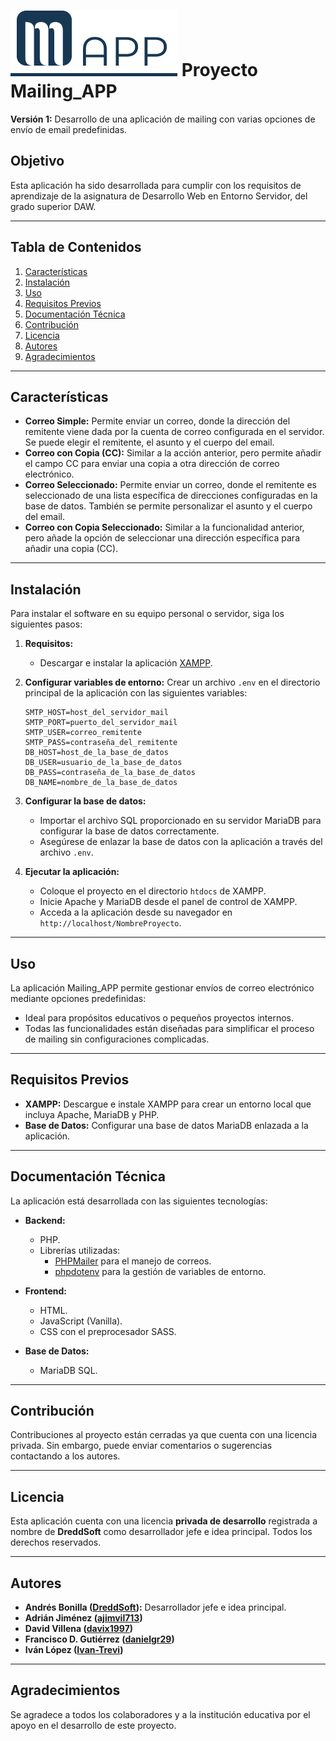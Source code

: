 # <img src="assets/logo_mailing_app.png" /> Proyecto Mailing_APP

**Versión 1:** Desarrollo de una aplicación de mailing con varias opciones de envío de email predefinidas.

## Objetivo
Esta aplicación ha sido desarrollada para cumplir con los requisitos de aprendizaje de la asignatura de Desarrollo Web en Entorno Servidor, del grado superior DAW.

---

## Tabla de Contenidos
1. [Características](#características)
2. [Instalación](#instalación)
3. [Uso](#uso)
4. [Requisitos Previos](#requisitos-previos)
5. [Documentación Técnica](#documentación-técnica)
6. [Contribución](#contribución)
7. [Licencia](#licencia)
8. [Autores](#autores)
9. [Agradecimientos](#agradecimientos)

---

## Características
- **Correo Simple:** Permite enviar un correo, donde la dirección del remitente viene dada por la cuenta de correo configurada en el servidor. Se puede elegir el remitente, el asunto y el cuerpo del email.
- **Correo con Copia (CC):** Similar a la acción anterior, pero permite añadir el campo CC para enviar una copia a otra dirección de correo electrónico.
- **Correo Seleccionado:** Permite enviar un correo, donde el remitente es seleccionado de una lista específica de direcciones configuradas en la base de datos. También se permite personalizar el asunto y el cuerpo del email.
- **Correo con Copia Seleccionado:** Similar a la funcionalidad anterior, pero añade la opción de seleccionar una dirección específica para añadir una copia (CC).

---

## Instalación
Para instalar el software en su equipo personal o servidor, siga los siguientes pasos:

1. **Requisitos:**
   - Descargar e instalar la aplicación [XAMPP](https://www.apachefriends.org/index.html).

2. **Configurar variables de entorno:**
   Crear un archivo `.env` en el directorio principal de la aplicación con las siguientes variables:
   ```env
   SMTP_HOST=host_del_servidor_mail
   SMTP_PORT=puerto_del_servidor_mail
   SMTP_USER=correo_remitente
   SMTP_PASS=contraseña_del_remitente
   DB_HOST=host_de_la_base_de_datos
   DB_USER=usuario_de_la_base_de_datos
   DB_PASS=contraseña_de_la_base_de_datos
   DB_NAME=nombre_de_la_base_de_datos
   ```

3. **Configurar la base de datos:**
   - Importar el archivo SQL proporcionado en su servidor MariaDB para configurar la base de datos correctamente.
   - Asegúrese de enlazar la base de datos con la aplicación a través del archivo `.env`.

4. **Ejecutar la aplicación:**
   - Coloque el proyecto en el directorio `htdocs` de XAMPP.
   - Inicie Apache y MariaDB desde el panel de control de XAMPP.
   - Acceda a la aplicación desde su navegador en `http://localhost/NombreProyecto`.

---

## Uso
La aplicación Mailing_APP permite gestionar envíos de correo electrónico mediante opciones predefinidas:

- Ideal para propósitos educativos o pequeños proyectos internos.
- Todas las funcionalidades están diseñadas para simplificar el proceso de mailing sin configuraciones complicadas.

---

## Requisitos Previos
- **XAMPP:** Descargue e instale XAMPP para crear un entorno local que incluya Apache, MariaDB y PHP.
- **Base de Datos:** Configurar una base de datos MariaDB enlazada a la aplicación.

---

## Documentación Técnica
La aplicación está desarrollada con las siguientes tecnologías:

- **Backend:**
  - PHP.
  - Librerías utilizadas:
    - [PHPMailer](https://github.com/PHPMailer/PHPMailer) para el manejo de correos.
    - [phpdotenv](https://github.com/vlucas/phpdotenv) para la gestión de variables de entorno.

- **Frontend:**
  - HTML.
  - JavaScript (Vanilla).
  - CSS con el preprocesador SASS.

- **Base de Datos:**
  - MariaDB SQL.

---

## Contribución
Contribuciones al proyecto están cerradas ya que cuenta con una licencia privada. Sin embargo, puede enviar comentarios o sugerencias contactando a los autores.

---

## Licencia
Esta aplicación cuenta con una licencia **privada de desarrollo** registrada a nombre de **DreddSoft** como desarrollador jefe e idea principal. Todos los derechos reservados.

---

## Autores
- **Andrés Bonilla ([DreddSoft](https://github.com/DreddSoft)):** Desarrollador jefe e idea principal.
- **Adrián Jiménez ([ajimvil713](https://github.com/ajimvil713))**
- **David Villena ([davix1997](https://github.com/davix1997))**
- **Francisco D. Gutiérrez ([danielgr29](https://github.com/danielgr29))**
- **Iván López ([Ivan-Trevi](https://github.com/Ivan-Trevi))**

---

## Agradecimientos
Se agradece a todos los colaboradores y a la institución educativa por el apoyo en el desarrollo de este proyecto.





